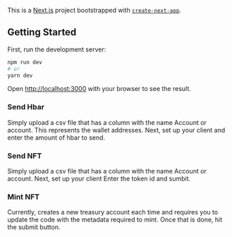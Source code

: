 This is a [Next.js](https://nextjs.org/) project bootstrapped with [`create-next-app`](https://github.com/vercel/next.js/tree/canary/packages/create-next-app).

## Getting Started

First, run the development server:

```bash
npm run dev
# or
yarn dev
```

Open [http://localhost:3000](http://localhost:3000) with your browser to see the result.

### Send Hbar
Simply upload a csv file that has a column with the name Account or account. This represents the wallet addresses.
Next, set up your client and enter the amount of hbar to send.

### Send NFT
Simply upload a csv file that has a column with the name Account or account.
Next, set up your client
Enter the token id
and sumbit.

### Mint NFT
Currently, creates a new treasury account each time and requires you to update the code with the metadata required to mint. 
Once that is done, hit the submit button.

